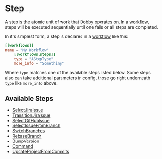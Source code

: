 # Step

A step is the atomic unit of work that Dobby operates on. In a [workflow], steps will be executed sequentially until one fails or all steps are completed.

In it's simplest form, a step is declared in a [workflow] like this:

```toml
[[workflows]]
name = "My Workflow"
    [[workflows.steps]]
    type = "AStepType"
    more_info = "Something"
```

Where `type` matches one of the available steps listed below. Some steps also can take additional parameters in config, those go right underneath `type` like `more_info` above.

## Available Steps

- [SelectJiraIssue](./SelectJiraIssue.md)
- [TransitionJiraIssue](./TransitionJiraIssue.md)
- [SelectGitHubIssue](./SelectGitHubIssue.md)
- [SelectIssueFromBranch](./SelectIssueFromBranch.md)
- [SwitchBranches](./SwitchBranches.md)
- [RebaseBranch](./RebaseBranch.md)
- [BumpVersion](./BumpVersion.md)
- [Command](./Command.md)
- [UpdateProjectFromCommits](./UpdateProjectFromCommits.md)

[workflow]: ../workflow.md

